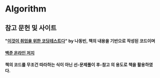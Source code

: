 # Algorithm

## 참고 문헌 및 사이트

#### "[이것이 취업을 위한 코딩테스트다](https://github.com/ndb796/python-for-coding-test)" by 나동빈, 책의 내용을 기반으로 작성된 코드이며

#### [백준 온라인 저지](https://www.acmicpc.net) 

#### 책의 코드를 무조건 따라하는 식이 아닌 선-문제풀이 후-참고 의 용도로 책을 활용하였다.

